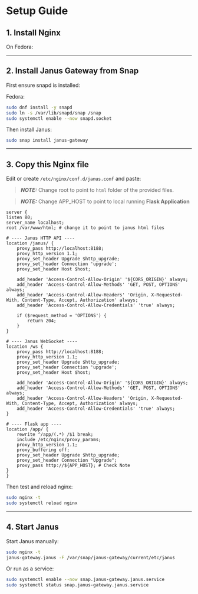 # Setup Guide

## 1. Install Nginx

On Fedora:

---

## 2. Install Janus Gateway from Snap

First ensure snapd is installed:

Fedora:

```bash
sudo dnf install -y snapd
sudo ln -s /var/lib/snapd/snap /snap
sudo systemctl enable --now snapd.socket
```

Then install Janus:
```bash
sudo snap install janus-gateway
```


---

## 3. Copy this Nginx file

Edit or create `/etc/nginx/conf.d/janus.conf` and paste:

> **_NOTE:_** Change root to point to `html` folder of the provided files.

> **_NOTE:_** Change APP_HOST to point to local running **Flask Application**

```nginx
server {
listen 80;
server_name localhost;
root /var/www/html; # change it to point to janus html files

# ---- Janus HTTP API ----
location /janus/ {
    proxy_pass http://localhost:8188;
    proxy_http_version 1.1;
    proxy_set_header Upgrade $http_upgrade;
    proxy_set_header Connection 'upgrade';
    proxy_set_header Host $host;

    add_header 'Access-Control-Allow-Origin' '${CORS_ORIGIN}' always;
    add_header 'Access-Control-Allow-Methods' 'GET, POST, OPTIONS' always;
    add_header 'Access-Control-Allow-Headers' 'Origin, X-Requested-With, Content-Type, Accept, Authorization' always;
    add_header 'Access-Control-Allow-Credentials' 'true' always;

    if ($request_method = 'OPTIONS') {
        return 204;
    }
}

# ---- Janus WebSocket ----
location /ws {
    proxy_pass http://localhost:8188;
    proxy_http_version 1.1;
    proxy_set_header Upgrade $http_upgrade;
    proxy_set_header Connection 'upgrade';
    proxy_set_header Host $host;

    add_header 'Access-Control-Allow-Origin' '${CORS_ORIGIN}' always;
    add_header 'Access-Control-Allow-Methods' 'GET, POST, OPTIONS' always;
    add_header 'Access-Control-Allow-Headers' 'Origin, X-Requested-With, Content-Type, Accept, Authorization' always;
    add_header 'Access-Control-Allow-Credentials' 'true' always;
}

# ---- Flask app ----
location /app/ {
    rewrite ^/app/(.*) /$1 break;
    include /etc/nginx/proxy_params;
    proxy_http_version 1.1;
    proxy_buffering off;
    proxy_set_header Upgrade $http_upgrade;
    proxy_set_header Connection "Upgrade";
    proxy_pass http://${APP_HOST}; # Check Note
}
}
```
Then test and reload nginx:

```bash
sudo nginx -t
sudo systemctl reload nginx
```

---

## 4. Start Janus

Start Janus manually:

```bash
sudo nginx -t
janus-gateway.janus -F /var/snap/janus-gateway/current/etc/janus
```

Or run as a service:

```bash
sudo systemctl enable --now snap.janus-gateway.janus.service
sudo systemctl status snap.janus-gateway.janus.service
```